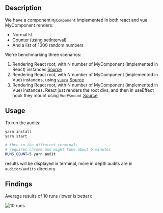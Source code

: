 ## Description

We have a component `MyComponent` implemented in both react and vue
MyComponent renders:

- Normal `h1`
- Counter (using setInterval)
- And a list of 1000 random numbers

We're benchmarking three scenarios:

1. Rendering React root, with N number of MyComponent (implemented in React) instances [Source](./JustReact.js)
2. Rendering React root, with N number of MyComponent (implemented in Vue) instances, using [`vuera`](https://github.com/akxcv/vuera) [Source](./ReactAndVuera.js)
3. Rendering React root, with N number of MyComponent (implemented in Vue) instances. React just renders the root divs, and then in useEffect hook they mount using `Vue#$mount` [Source](./PlainReactAndVue.js)

## Usage

To run the audits:

```bash
yarn install
yarn start

# then in the different terminal:
# requires chrome and might take about 5 minutes
RUNS_COUNT=5 yarn audit
```

results will be displayed in terminal, more in depth audits are in `auditor/audits` directory

## Findings

Average results of 10 runs (lower is better):

![10 runs](https://i.imgur.com/rfO8TXU.png)
